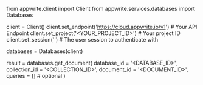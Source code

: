 from appwrite.client import Client
from appwrite.services.databases import Databases

client = Client()
client.set_endpoint('https://cloud.appwrite.io/v1') # Your API Endpoint
client.set_project('<YOUR_PROJECT_ID>') # Your project ID
client.set_session('') # The user session to authenticate with

databases = Databases(client)

result = databases.get_document(
    database_id = '<DATABASE_ID>',
    collection_id = '<COLLECTION_ID>',
    document_id = '<DOCUMENT_ID>',
    queries = [] # optional
)
